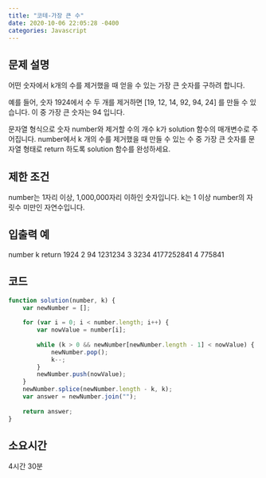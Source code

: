 ```yaml
---
title: "코테-가장 큰 수"
date: 2020-10-06 22:05:28 -0400
categories: Javascript
---
```


문제 설명
---
어떤 숫자에서 k개의 수를 제거했을 때 얻을 수 있는 가장 큰 숫자를 구하려 합니다.

예를 들어, 숫자 1924에서 수 두 개를 제거하면 [19, 12, 14, 92, 94, 24] 를 만들 수 있습니다. 이 중 가장 큰 숫자는 94 입니다.

문자열 형식으로 숫자 number와 제거할 수의 개수 k가 solution 함수의 매개변수로 주어집니다. number에서 k 개의 수를 제거했을 때 만들 수 있는 수 중 가장 큰 숫자를 문자열 형태로 return 하도록 solution 함수를 완성하세요.

제한 조건
---
number는 1자리 이상, 1,000,000자리 이하인 숫자입니다.
k는 1 이상 number의 자릿수 미만인 자연수입니다.

입출력 예
---
number	k	return
1924	2	94
1231234	3	3234
4177252841	4	775841

코드
---
``` javascript
function solution(number, k) {
    var newNumber = [];
    
    for (var i = 0; i < number.length; i++) {
        var nowValue = number[i];
        
        while (k > 0 && newNumber[newNumber.length - 1] < nowValue) {
            newNumber.pop();
            k--;
        }
        newNumber.push(nowValue);
    }
    newNumber.splice(newNumber.length - k, k);
    var answer = newNumber.join("");
    
    return answer;
}
```

소요시간
---
4시간 30분
